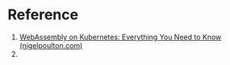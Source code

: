 ---
---

# Reference
1. [WebAssembly on Kubernetes: Everything You Need to Know (nigelpoulton.com)](https://nigelpoulton.com/webassembly-on-kubernetes-everything-you-need-to-know/)
2. 